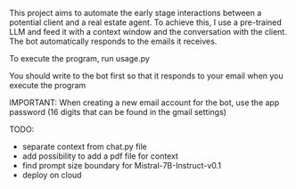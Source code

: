 This project aims to automate the early stage interactions between a potential client
and a real estate agent. To achieve this, I use a pre-trained LLM and feed it with a 
context window and the conversation with the client. The bot automatically responds to the
emails it receives.

To execute the program, run usage.py

You should write to the bot first so that it responds to your email when you execute the program

IMPORTANT:
When creating a new email account for the bot, use the app password (16 digits that can be found in the gmail settings)

TODO:
 - separate context from chat.py file
 - add possibility to add a pdf file for context
 - find prompt size boundary for Mistral-7B-Instruct-v0.1
 - deploy on cloud

